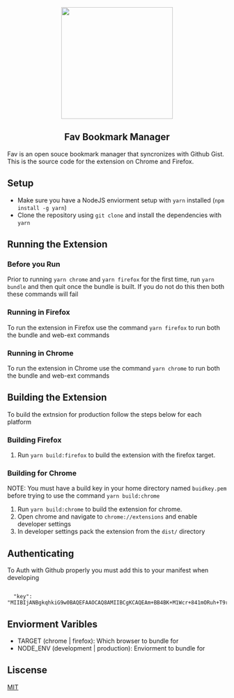 
<div align="center">
  <image src="icon.png" height="256" width="256">
  <h2>Fav Bookmark Manager</h2>
</div>

Fav is an open souce bookmark manager that syncronizes with Github Gist. This is the source code for the extension on Chrome and Firefox.

## Setup

* Make sure you have a NodeJS enviorment setup with `yarn` installed (`npm install -g yarn`)
* Clone the repository using `git clone` and install the dependencies with `yarn`


## Running the Extension

### Before you Run

Prior to running `yarn chrome` and `yarn firefox` for the first time, run `yarn bundle` and then quit once the bundle is built. 
If you do not do this then both these commands will fail

### Running in Firefox

To run the extension in Firefox use the command `yarn firefox` to run both the bundle and web-ext commands

### Running in Chrome

To run the extension in Chrome use the command `yarn chrome` to run both the bundle and web-ext commands


## Building the Extension

To build the extnsion for production follow the steps below for each platform

### Building Firefox

1. Run `yarn build:firefox` to build the extension with the firefox target.

### Building for Chrome

NOTE: You must have a build key in your home directory named `buidkey.pem` before trying to use the command `yarn build:chrome`

1. Run `yarn build:chrome` to build the extension for chrome.
2. Open chrome and navigate to `chrome://extensions` and enable developer settings
3. In developer settings pack the extension from the `dist/` directory


## Authenticating 

To Auth with Github properly you must add this to your manifest when developing

```

  "key": "MIIBIjANBgkqhkiG9w0BAQEFAAOCAQ8AMIIBCgKCAQEAm+BB4BK+M1Wcr+841mORuh+T9rT/jKfKDPTRBuVvcWwNO47OAoDKYNY3nR3UqD0NTYxRRjaq6n7VynVnWE53FHOa0VgsL4TexkOZo1VNtwPZwhhBaTXnTbEOtxbhvWllDBxX28lclBCmZN3a4sJjVCYww18U38JGrUGkDvjOsXV0fXj4V/lsnJCqGGr5zOcnpTTNIF0BK+j1+vuWlAALgHv2GPKPRFZ8xf5qovugPRBsdav2A1bsqOxRPo5cfX4YESbDkAYJ5vurhMLlDy31fy0KZWz0cycA7rqxhTCG0pTWqQL/sgIU9B45ywwdTXFwqHLcFtDLKPPHndUGB0fgEwIDAQAB",

```




## Enviorment Varibles

* TARGET (chrome | firefox): Which browser to bundle for
* NODE_ENV (development | production): Enviorment to bundle for


## Liscense

[MIT](LICENSE.md)